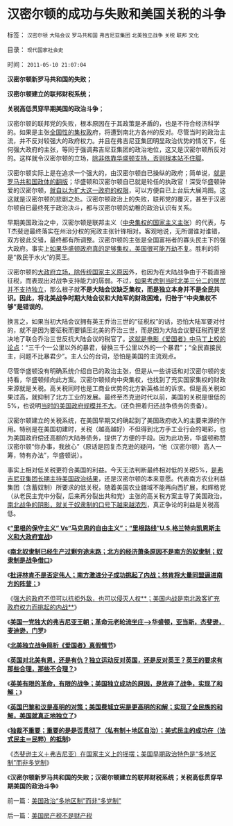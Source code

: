 # 汉密尔顿的成功与失败和美国关税的斗争

标签： `汉密尔顿` `大陆会议` `罗马共和国` `弗吉尼亚集团` `北美独立战争` `关税` `联邦` `文化` 

目录： `现代国家社会史`

时间： `2011-05-10 21:07:04`

**汉密尔顿新罗马共和国的失败；**

**汉密尔顿建立的联邦财税系统；**

**关税高低贯穿早期美国的政治斗争**；

汉密尔顿的联邦党的失败，根本原因在于其政策是矛盾的，也是不符合经济科学的。如果是主张[全国性的集权政](../../../2010/5/17/爱国是民主国家的专利.md)府，将遭到南北方各州的反对。尽管当时的政治主流，并不反对较强大的政府权力。并且在弗吉尼亚集团明显政治优势的情况下，任何强大政府的主张，等同于强调弗吉尼亚集团的政治地位，这又是汉密尔顿所反对的。这样就令汉密尔顿的立场，[除非依靠华盛顿支持，否则根本站不住脚](../../../2010/8/17/华盛顿理想是斯多葛美国;民主在古希腊并非最优政体.md)。

汉密尔顿实际上是在追求一个强大的，由汉密尔顿自已操纵的政府；简单说，[就是罗马共和国政体的翻版](../../../2010/9/27/罗马元老院的缺陷；三权分立不民主；现代国会；.md)；华盛顿和汉密尔顿自已就是轮任的执政官！深受华盛顿钟爱的汉密尔顿，[就自以为扩大这一政府的权限](../../../2011/4/30/贪污不是问题，独裁是小问题;(谈也门).md)，可以方便自已上台后大展鸿图。这这就是汉密尔顿的悲剧之处。汉密尔顿政治上的失败，联邦党的覆灭，甚至于汉密尔顿自已最终死于政治决斗，都与汉密尔顿的幼稚的政治认识有关系。

早期美国政治之中，汉密尔顿是联邦主义（[中央集权的国家主义主张](../../../2010/7/4/国家主义没有经济危机，只有生存危机.md)）的代表，与T杰斐逊最终落实在州治分权的宪政主张针锋相对。客观地说，无所谓谁对谁错，双方彼此交错，最终都有所调整。汉密尔顿的主张是全国富裕者的寡头民主下的强大政府。事实上[如果华盛顿政府真的足够集权，美国很可能万劫不复](../../../2009/10/1/主权分裂症的病因，处方和毒药.md)。胜利的将是“救民于水火”的英王。

汉密尔顿的[大政府立场，除传统国家主义原因](http://blog.sina.com.cn/s/blog_5e1b21390100qhxo.html)外，也因为在大陆战争由于不能直接征税，而表现出对战争支持能力的孱弱。不过，[如果考虑到当时北美三分二的居民并不支持独立](../../../2011/5/8/北美独立战争简析《爱国者》真假情节.md)，那么根子就**不是大陆会议缺乏集权，而是独立本身并不是全民共识。因此，将北美战争时期大陆会议和大陆军的财政困难，归咎于“中央集权不够”是错误的**。

换言之，如果当初大陆会议拥有英王乔治三世的“征税权”的话，恐怕大陆军要对付的，就不是因为要征税而要镇压北美的乔治三世，而是因为大陆会议要征税而更坚决地了联合乔治三世反抗大陆会议的税官了。[这就是电影《爱国者》中马丁上校的论点](../../../2011/5/8/北美独立战争简析《爱国者》真假情节.md)：“三千个一公里以外的暴君，替换三千公里以外的一个暴君”；“全民直接民主，问题不比暴君少”。主人公的台词，恐怕是美国的主流观点。

尽管华盛顿没有明确系统介绍自已的政治主张，但是从一些讲话和对汉密尔顿的支持看，华盛顿倾向此方案。汉密尔顿倾向中央集权，也找到了充实国家集权的财政来源就是关税。高关税同时也是工商业优势的北方新英格兰的诉求。但是高关税如果过高，就抑制了北方工业的发展。最终至杰克逊时代以前，美国的关税是很低的5%，也说明[当时的美国政府规模并不大](../../../2008/6/8/天地良心！房价终究会涨的.md)。（还负担着归还战争债务的责备）。

汉密尔顿建立的关税系统，在美国早期又的确起到了美国政府收入的主要来源的作用。特别是在美国初建时，关税（越高越好）不但得到北方手工业行会的喝彩，也为美国政府偿还高额的大陆券债务，提供了方便的手段。因为此功劳，华盛顿称赞汉密尔顿“你办事，我放心”（原话是回复杰克逊的疑问，“他（汉密尔顿）高人一筹，特有办法”，华盛顿说）。

事实上相对低关税更符合美国的利益。今天无法判断最终相对低的关税5%，[是弗吉尼亚集团长期主持美国政治结果](../../../2011/5/7/美国一党独大的弗吉尼亚王朝.md)，还是汉密尔顿的本来意愿。代表南方农业利益集团（含蓄奴制）所要求的低关税，随着美国农业疆域不能再向西扩展，和辉格党（从老民主党中分裂，后来再分裂出共和党）主张的高关税方案主导了美国政治。[南北战争的阴影，就关于奴隶制的口号下越来越浓烈](../../../2011/5/7/南北战争的原因不是奴隶制.md)，真正争论的利益是关税高低。

《[**“里根的保守主义” Vs“马克思的自由主义”；“里根路线”U.S.格兰特向凯恩斯主义和大政府宣战**](../../../2011/5/6/里根的保守主义和格兰特总统.md)》

《[**南北奴隶制已经生产过剩穷途末路；北方的经济萧条原因不是南方的奴隶制；奴隶制是战争借口**](../../../2011/5/7/南北战争的原因不是奴隶制.md)》

《[**批评林肯不是否定伟人；南方激进分子成功挑起了内战；林肯将大量同盟逼进南方的阵营；**](../../../2011/5/7/乱世佳人灰飞烟灭；批评林肯不是否定伟人.md)》

《[强大的政府不但可以抗拒外敌，也可以侵灭人权**；美国内战是南北政客扩充政府权力而挑起的内战**](../../../2011/5/7/林肯制造了美国联邦最危险的年代.md)》

《**[美国一党独大的弗吉尼亚王朝；革命元老轮流坐庄——>华盛顿，亚当斯，杰斐逊，麦迪逊，门罗](../../../2011/5/7/美国一党独大的弗吉尼亚王朝.md)**》

《[**北美独立战争简析《爱国者》真假情节**](../../../2011/5/8/北美独立战争简析《爱国者》真假情节.md)》

《[**英国对北美有恩，还是有仇？独立运动反对英国，还是反对英王？英王的要求有那些合理，那些不合理？**](../../../2011/5/8/北美独立战争英国真的万恶不赦吗？.md)》

《[**英美有限的革命，有限的战争；美国独立成功的原因，是放弃了战争，实现了和解；**](../../../2011/5/9/有限的革命，有限的战争.md)》

《[**英国巴黎和议是高明的对策；美国费城立宪是更高明的和解；实现了全民族的和解，美国就真正地独立了**](../../../2011/5/9/独立战争没有保证美国的独立；星条旗歌.md)》

《[**独裁不重要；重要的是是否贯彻了（私有制＋地区自治）；美式民主的成功在（法式民主＝民粹）的抵制**](../../../2011/5/9/弗吉尼亚王朝对美国民主的意义.md)》

《[杰斐逊主义＋弗吉尼亚）在国家主义上的摇摆；美国早期政治特色是“多地区制”而非多党制](../../../2011/5/10/美国政治“多地区制”而非“多党制”.md)》

《**汉密尔顿新罗马共和国的失败；汉密尔顿建立的联邦财税系统；关税高低贯穿早期美国的政治斗争**》



前一篇：[美国政治“多地区制”而非“多党制”](../../../2011/5/10/美国政治“多地区制”而非“多党制”.md)

后一篇：[美国房产税不是财产税](../../../2011/5/10/美国房产税不是财产税.md)
